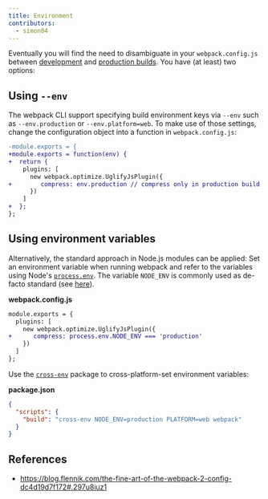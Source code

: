 ```yaml
---
title: Environment
contributors:
  - simon04
---
```


Eventually you will find the need to disambiguate in your `webpack.config.js` between [development](/guides/development) and [production builds](/guides/production-build). You have (at least) two options:

## Using `--env`

The webpack CLI support specifying build environment keys via `--env` such as `--env.production` or `--env.platform=web`. To make use of those settings, change the configuration object into a function in `webpack.config.js`:

```diff
-module.exports = {
+module.exports = function(env) {
+  return {
    plugins: [
      new webpack.optimize.UglifyJsPlugin({
+        compress: env.production // compress only in production build
      })
    ]
+  };
};
```

## Using environment variables

Alternatively, the standard approach in Node.js modules can be applied: Set an environment variable when running webpack and refer to the variables using Node's [`process.env`](https://nodejs.org/api/process.html#process_process_env). The variable `NODE_ENV` is commonly used as de-facto standard (see [here](https://dzone.com/articles/what-you-should-know-about-node-env)).

**webpack.config.js**
```diff
module.exports = {
  plugins: [
    new webpack.optimize.UglifyJsPlugin({
+      compress: process.env.NODE_ENV === 'production'
    })
  ]
};
```

Use the [`cross-env`](https://www.npmjs.com/package/cross-env) package to cross-platform-set environment variables:

**package.json**
```json
{
  "scripts": {
    "build": "cross-env NODE_ENV=production PLATFORM=web webpack"
  }
}
```

## References
* https://blog.flennik.com/the-fine-art-of-the-webpack-2-config-dc4d19d7f172#.297u8iuz1
